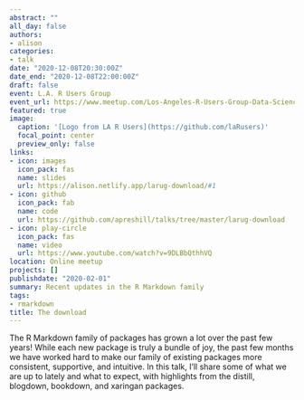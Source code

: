 ```yaml
---
abstract: ""
all_day: false
authors:
- alison
categories:
- talk
date: "2020-12-08T20:30:00Z"
date_end: "2020-12-08T22:00:00Z"
draft: false
event: L.A. R Users Group
event_url: https://www.meetup.com/Los-Angeles-R-Users-Group-Data-Science/events/274931810
featured: true
image:
  caption: '[Logo from LA R Users](https://github.com/laRusers)'
  focal_point: center
  preview_only: false
links:
- icon: images
  icon_pack: fas
  name: slides
  url: https://alison.netlify.app/larug-download/#1
- icon: github
  icon_pack: fab
  name: code
  url: https://github.com/apreshill/talks/tree/master/larug-download
- icon: play-circle
  icon_pack: fas
  name: video
  url: https://www.youtube.com/watch?v=9DLBbQthhVQ
location: Online meetup
projects: []
publishdate: "2020-02-01"
summary: Recent updates in the R Markdown family
tags:
- rmarkdown
title: The download
---
```


The R Markdown family of packages has grown a lot over the past few years! While each new package is truly a bundle of joy, the past few months we have worked hard to make our family of existing packages more consistent, supportive, and intuitive. In this talk, I’ll share some of what we are up to lately and what to expect, with highlights from the distill, blogdown, bookdown, and xaringan packages.
